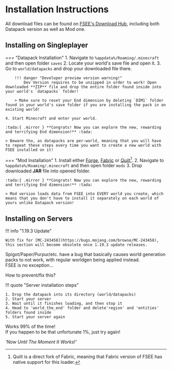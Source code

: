 # Installation Instructions

All download files can be found on [FSEE's Download Hub](https://fokastudio.github.io/FSEE/downloads.html), including both Datapack version as well as Mod one.

## Installing on Singleplayer
=== "Datapack Installation"
    1. Navigate to `%appdata%/Roaming/.minecraft` and then open folder `saves`
    2. Locate your world's save file and open it.
    3. Go to `world/datapacks` and drop your downloaded file there.
       
        !!! danger "Developer preview version warning!"
            Dev Version requires to be unzipped in order to work! Open downloaded **ZIP** file and drop the entire folder found inside into your world's `datapacks` folder!

        > Make sure to reset your End dimension by deleting `DIM1` folder found in your world's save folder if you are installing the pack in an existing world!

    4. Start Minecraft and enter your world. 
    
    :tada:{ .mirror } **Congrats! Now you can explore the new, rewarding and terrifying End dimension!** :tada:

    > Beware tho, as datapacks are per-world, meaning that you will have to repeat these steps every time you want to create a new world with FSEE installed on it!

=== "Mod Installation"
    1. Install either [Forge](https://minecraftforge.net), [Fabric](https://fabricmc.net/) or [Quilt](https://quiltmc.org/en/)[^1].
    2. Navigate to `%appdata%/Roaming/.minecraft` and then open folder `mods`
    3. Drop downloaded **JAR** file into opened folder.

    :tada:{ .mirror } **Congrats! Now you can explore the new, rewarding and terrifying End dimension!** :tada:

    > Mod version loads data from FSEE into EVERY world you create, which means that you don't have to install it separately on each world of yours unlike Datapack version!

## Installing on Servers

!!! info "1.19.3 Update"
    
    With fix for [MC-243458](https://bugs.mojang.com/browse/MC-243458), this section will become obsolete once 1.19.3 update releases.

Spigot/Paper/Purpur/etc. have a bug that basically causes world generation packs to not work, with regular worldgen being applied instead.
<br>
FSEE is no exception...

How to prevent/fix this?

!!! quote "Server installation steps"

    1. Drop the datapack into its directory (world/datapacks)
    2. Start your server
    3. Wait until it finishes loading, and then stop it
    4. Head to 'world_the_end' folder and delete'region' and 'entities' folders found inside
    5. Start your server again 

Works 99% of the time!
<br>
If you happen to be that unfortunate 1%, just try again!

*'Now Until The Moment It Works!'*

[^1]: Quilt is a direct fork of Fabric, meaning that Fabric version of FSEE has native support for this loader.

